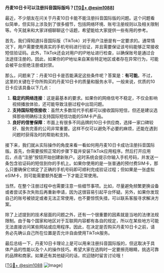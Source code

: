 **丹麦10日卡可以注册抖音国际版吗？[[TG💪+ @esim1088](https://t.me/s/esim1088)]**

最近，不少朋友在问关于丹麦10日卡能不能注册抖音国际版的问题。这个问题看似简单，但实际上涉及到了很多细节，包括网络环境、账号注册规则以及相关限制等。今天就来和大家详细聊聊这个话题，希望能给大家提供一些有用的参考。

首先，我们得知道抖音国际版（TikTok）对于用户注册是有一定要求的。通常情况下，用户需要使用真实的手机号码进行验证，并且需要保证该号码能够正常接收短信验证码。此外，TikTok还会对用户的IP地址进行检查，以确保账号是通过合法途径注册的。因此，如果你的IP地址来自某些特定地区或者存在异常行为，可能会被平台拒绝注册或封禁。

那么，问题来了：丹麦10日卡是否能满足这些条件呢？答案是：**有可能**。不过，这里的关键在于你所购买的丹麦10日卡的质量和服务水平。一般来说，优质的10日卡应该具备以下几点：

1. **稳定的网络连接**：这是最基本的要求。如果你的网络信号不稳定，不仅会影响视频播放体验，还可能导致注册过程中出现问题。
2. **支持国际短信接收**：虽然大多数现代手机都可以接收国际短信，但还是建议选择那些明确标注支持国际短信功能的SIM卡产品。
3. **良好的信誉保障**：市面上有很多不同品牌的10日卡供应商，选择一家口碑较好、服务完善的公司非常重要。这样不仅可以避免不必要的麻烦，还能在遇到问题时获得及时的帮助和支持。

接下来，我们就从实际操作的角度来看一看如何用丹麦10日卡成功注册抖音国际版。首先，你需要按照正常的步骤下载并安装TikTok应用程序。然后打开应用后，点击“注册”按钮开始创建新账户。这时系统会提示你输入手机号码，并发送一条包含验证码的短信到你的手机上。如果你使用的是一张普通的预付费SIM卡，那么只要确保它绑定了正确的手机号码即可顺利完成验证过程；但如果是一张虚拟eSIM卡，则可能需要额外配置一下才能正常使用。

当然，在整个注册过程中也需要注意一些细节事项。比如，尽量避免频繁更换设备或者尝试多次失败后再重新申请，因为这很容易引起平台怀疑。另外，如果你发现自己的账号被锁定或者无法正常使用，也不要惊慌失措，可以联系客服寻求解决方案。

除了上述提到的技术层面的问题之外，还有一个很重要的因素就是当地的法律法规限制。由于每个国家和地区对于互联网内容都有各自的规定，所以在某些地方可能无法直接访问某些网站或应用程序。因此，在决定是否购买丹麦10日卡之前，请务必先确认自己所在位置是否允许自由使用TikTok服务。

最后总结一下，丹麦10日卡理论上是可以用来注册抖音国际版的，但这取决于具体产品的性能以及个人的操作技巧。希望大家在选购时一定要擦亮眼睛，挑选可靠的品牌和商家。如果还有其他疑问的话，欢迎随时留言讨论哦！

[[TG💪+ @esim1088](https://t.me/s/esim1088) ![Image](https://i.postimg.cc/4NQfJmqS/Snipaste-2025-05-13-00-14-12.png)]